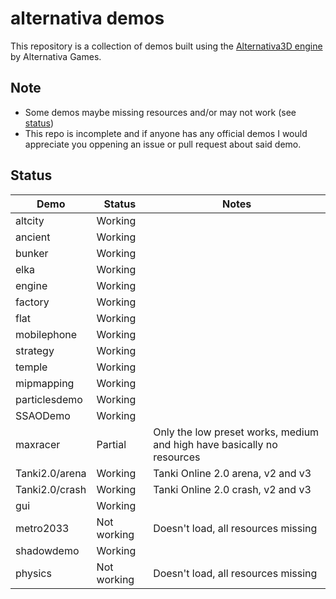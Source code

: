 # alternativa demos
This repository is a collection of demos built using the [Alternativa3D engine](https://github.com/AlternativaPlatform/Alternativa3D) by Alternativa Games.
## Note 
- Some demos maybe missing resources and/or may not work (see [status](#status))
- This repo is incomplete and if anyone has any official demos I would appreciate you oppening an issue or pull request about said demo.

## Status

| Demo          | Status    |Notes|
|---------------|-----------|-----|
|altcity        |Working    |
|ancient        |Working    |
|bunker         |Working    |
|elka           |Working    |
|engine         |Working    |
|factory        |Working    |
|flat           |Working    |
|mobilephone    |Working    |
|strategy       |Working    |
|temple         |Working    |
|mipmapping     |Working    |
|particlesdemo  |Working    |
|SSAODemo       |Working    |
|maxracer       |Partial    |Only the low preset works, medium and high have basically no resources
|Tanki2.0/arena |Working    |Tanki Online 2.0 arena, v2 and v3
|Tanki2.0/crash |Working    |Tanki Online 2.0 crash, v2 and v3
|gui            |Working    |
|metro2033      |Not working|Doesn't load, all resources missing
|shadowdemo     |Working    |
|physics        |Not working|Doesn't load, all resources missing
